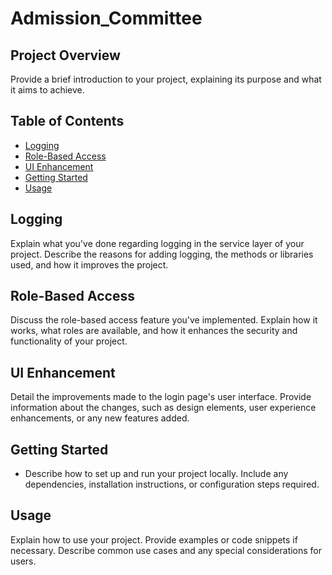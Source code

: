 
# Admission_Committee

## Project Overview

Provide a brief introduction to your project, explaining its purpose and what it aims to achieve.

## Table of Contents

- [Logging](#logging)
- [Role-Based Access](#role-based-access)
- [UI Enhancement](#ui-enhancement)
- [Getting Started](#getting-started)
- [Usage](#usage)

## Logging

Explain what you've done regarding logging in the service layer of your project. Describe the reasons for adding logging, the methods or libraries used, and how it improves the project.

## Role-Based Access

Discuss the role-based access feature you've implemented. Explain how it works, what roles are available, and how it enhances the security and functionality of your project.

## UI Enhancement

Detail the improvements made to the login page's user interface. Provide information about the changes, such as design elements, user experience enhancements, or any new features added.

## Getting Started

- Describe how to set up and run your project locally. Include any dependencies, installation instructions, or configuration steps required.

## Usage

Explain how to use your project. Provide examples or code snippets if necessary. Describe common use cases and any special considerations for users.





